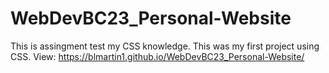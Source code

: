 # WebDevBC23_Personal-Website
This is assingment test my CSS knowledge. This was my first project using CSS.
View: https://blmartin1.github.io/WebDevBC23_Personal-Website/
